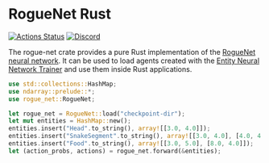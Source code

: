 # RogueNet Rust

[![Actions Status](https://github.com/entity-neural-network/rogue-net-rs/workflows/Test/badge.svg)](https://github.com/entity-neural-network/rogue-net-rs/actions)
[![Discord](https://img.shields.io/discord/913497968701747270?style=flat-square)](https://discord.gg/SjVqhSW4Qf)

The rogue-net crate provides a pure Rust implementation of the [RogueNet neural network](https://github.com/entity-neural-network/rogue-net).
It can be used to load agents created with the [Entity Neural Network Trainer](https://github.com/entity-neural-network/enn-trainer) and use them inside Rust applications.

```rust
use std::collections::HashMap;
use ndarray::prelude::*;
use rogue_net::RogueNet;

let rogue_net = RogueNet::load("checkpoint-dir");
let mut entities = HashMap::new();
entities.insert("Head".to_string(), array![[3.0, 4.0]]);
entities.insert("SnakeSegment".to_string(), array![[3.0, 4.0], [4.0, 4.0]]);
entities.insert("Food".to_string(), array![[3.0, 5.0], [8.0, 4.0]]);
let (action_probs, actions) = rogue_net.forward(&entities);
```
